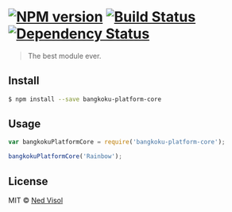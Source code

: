 #  [![NPM version][npm-image]][npm-url] [![Build Status][travis-image]][travis-url] [![Dependency Status][daviddm-image]][daviddm-url]

> The best module ever.


## Install

```sh
$ npm install --save bangkoku-platform-core
```


## Usage

```js
var bangkokuPlatformCore = require('bangkoku-platform-core');

bangkokuPlatformCore('Rainbow');
```


## License

MIT © [Ned Visol]()


[npm-image]: https://badge.fury.io/js/bangkoku-platform-core.svg
[npm-url]: https://npmjs.org/package/bangkoku-platform-core
[travis-image]: https://travis-ci.org/nedvisol/bangkoku-platform-core.svg?branch=master
[travis-url]: https://travis-ci.org/nedvisol/bangkoku-platform-core
[daviddm-image]: https://david-dm.org/nedvisol/bangkoku-platform-core.svg?theme=shields.io
[daviddm-url]: https://david-dm.org/nedvisol/bangkoku-platform-core

